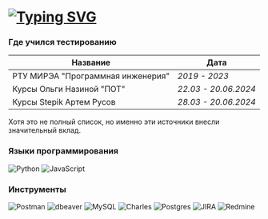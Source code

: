 # [![Typing SVG](https://readme-typing-svg.demolab.com?font=Play&pause=1000&random=false&width=435&lines=%D0%92%D0%BB%D0%B0%D0%B4%D0%B8%D1%81%D0%BB%D0%B0%D0%B2+%D0%90%D0%B1%D0%BE%D1%80%D0%B8%D0%BD;%D0%98%D0%BD%D0%B6%D0%B5%D0%BD%D0%B5%D1%80+%D0%BF%D0%BE+%D1%82%D0%B5%D1%81%D1%82%D0%B8%D1%80%D0%BE%D0%B2%D0%B0%D0%BD%D0%B8%D1%8E)](https://git.io/typing-svg)

### Где учился тестированию
| Название  | Дата |
| ------------- | ------------- |
| РТУ МИРЭА "Программная инженерия"  | *2019 - 2023*  |
| Курсы Ольги Назиной "ПОТ"  | *22.03 - 20.06.2024*  |
| Курсы Stepik Артем Русов  | *28.03 - 20.06.2024*  |

Хотя это не полный список, но именно эти источники внесли значительный вклад.

### Языки программирования
![Python](https://img.shields.io/badge/-Python-090909?style=for-the-badge&logo=Python&logoColor=E9D54D)
![JavaScript](https://img.shields.io/badge/javascript-090909?style=for-the-badge&logo=javascript&logoColor=%23F7DF1E)

### Инструменты
![Postman](https://img.shields.io/badge/Postman-FF6C37?style=for-the-badge&logo=postman&logoColor=white)
![dbeaver](https://img.shields.io/badge/-dbeaver-090909?style=for-the-badge&logo=dbeaver&logoColor=683b3b)
![MySQL](https://img.shields.io/badge/mysql-4479A1.svg?style=for-the-badge&logo=mysql&logoColor=white)
![Charles](https://img.shields.io/badge/-Charles-090909?style=for-the-badge&logo=Charles&logoColor=00000)
![Postgres](https://img.shields.io/badge/postgres-%23316192.svg?style=for-the-badge&logo=postgresql&logoColor=white)
![JIRA](https://img.shields.io/badge/-JIRA-090909?style=for-the-badge&logo=JIRA&logoColor=2580f7)
![Redmine](https://img.shields.io/badge/Redmine-%23DD0031.svg?style=for-the-badge&logo=Redmine&logoColor=white)


